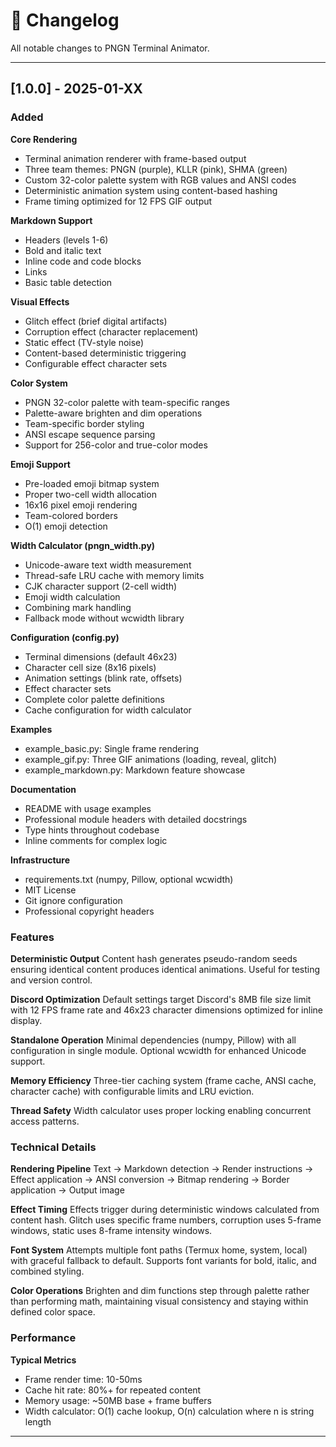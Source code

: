# 🐧 Changelog

All notable changes to PNGN Terminal Animator.

---

## [1.0.0] - 2025-01-XX

### Added

**Core Rendering**
- Terminal animation renderer with frame-based output
- Three team themes: PNGN (purple), KLLR (pink), SHMA (green)
- Custom 32-color palette system with RGB values and ANSI codes
- Deterministic animation system using content-based hashing
- Frame timing optimized for 12 FPS GIF output

**Markdown Support**
- Headers (levels 1-6)
- Bold and italic text
- Inline code and code blocks
- Links
- Basic table detection

**Visual Effects**
- Glitch effect (brief digital artifacts)
- Corruption effect (character replacement)
- Static effect (TV-style noise)
- Content-based deterministic triggering
- Configurable effect character sets

**Color System**
- PNGN 32-color palette with team-specific ranges
- Palette-aware brighten and dim operations
- Team-specific border styling
- ANSI escape sequence parsing
- Support for 256-color and true-color modes

**Emoji Support**
- Pre-loaded emoji bitmap system
- Proper two-cell width allocation
- 16x16 pixel emoji rendering
- Team-colored borders
- O(1) emoji detection

**Width Calculator (pngn_width.py)**
- Unicode-aware text width measurement
- Thread-safe LRU cache with memory limits
- CJK character support (2-cell width)
- Emoji width calculation
- Combining mark handling
- Fallback mode without wcwidth library

**Configuration (config.py)**
- Terminal dimensions (default 46x23)
- Character cell size (8x16 pixels)
- Animation settings (blink rate, offsets)
- Effect character sets
- Complete color palette definitions
- Cache configuration for width calculator

**Examples**
- example_basic.py: Single frame rendering
- example_gif.py: Three GIF animations (loading, reveal, glitch)
- example_markdown.py: Markdown feature showcase

**Documentation**
- README with usage examples
- Professional module headers with detailed docstrings
- Type hints throughout codebase
- Inline comments for complex logic

**Infrastructure**
- requirements.txt (numpy, Pillow, optional wcwidth)
- MIT License
- Git ignore configuration
- Professional copyright headers

### Features

**Deterministic Output**
Content hash generates pseudo-random seeds ensuring identical content produces identical animations. Useful for testing and version control.

**Discord Optimization**
Default settings target Discord's 8MB file size limit with 12 FPS frame rate and 46x23 character dimensions optimized for inline display.

**Standalone Operation**
Minimal dependencies (numpy, Pillow) with all configuration in single module. Optional wcwidth for enhanced Unicode support.

**Memory Efficiency**
Three-tier caching system (frame cache, ANSI cache, character cache) with configurable limits and LRU eviction.

**Thread Safety**
Width calculator uses proper locking enabling concurrent access patterns.

### Technical Details

**Rendering Pipeline**
Text → Markdown detection → Render instructions → Effect application → ANSI conversion → Bitmap rendering → Border application → Output image

**Effect Timing**
Effects trigger during deterministic windows calculated from content hash. Glitch uses specific frame numbers, corruption uses 5-frame windows, static uses 8-frame intensity windows.

**Font System**
Attempts multiple font paths (Termux home, system, local) with graceful fallback to default. Supports font variants for bold, italic, and combined styling.

**Color Operations**
Brighten and dim functions step through palette rather than performing math, maintaining visual consistency and staying within defined color space.

### Performance

**Typical Metrics**
- Frame render time: 10-50ms
- Cache hit rate: 80%+ for repeated content
- Memory usage: ~50MB base + frame buffers
- Width calculator: O(1) cache lookup, O(n) calculation where n is string length

---